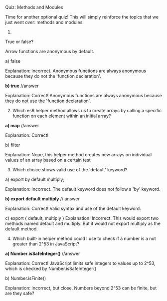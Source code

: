 Quiz: Methods and Modules

Time for another optional quiz! This will simply reinforce the topics that we just went over: methods and modules.

1)

True or false?

Arrow functions are anonymous by default.

a) false

Explanation: Incorrect. Anonymous functions are always anonymous because they do not the 'function declaration'.

**b) true** //answer

Explanation: Correct! Anonymous functions are always anonymous because they do not use the 'function declaration'.


2) Which es6 helper method allows us to create arrays by calling a specific function on each element within an initial array?

**a) map** //answer

Explanation: Correct!

b) filter

Explanation: Nope, this helper method creates new arrays on individual values of an array based on a certain test

3) Which choice shows valid use of the 'default' keyword?

a) export by default multiply;

Explanation: Incorrect. The default keyword does not follow a 'by' keyword.

**b) export default multiply** // answer

Explanation: Correct! Valid syntax and use of the default keyword.

c) export { default, multiply }
Explanation: Incorrect. This would export two methods named default and multiply. But it would not export multiply as the default method.

4) Which built-in helper method could I use to check if a number is a not greater than 2^53 in JavaScript?

**a) Number.isSafeInteger()** //answer

Explanation: Correct! JavaScript limits safe integers to values up to 2^53, which is checked by Number.isSafeInteger()

b) Number.isFinite()

Explanation: Incorrect, but close. Numbers beyond 2^53 can be finite, but are they safe?
